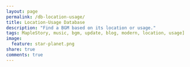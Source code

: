```yaml
---
layout: page
permalink: /db-location-usage/
title: Location-Usage Database
description: "Find a BGM based on its location or usage."
tags: MapleStory, music, bgm, update, blog, modern, location, usage]
image:
  feature: star-planet.png
share: true
comments: true
---
```



